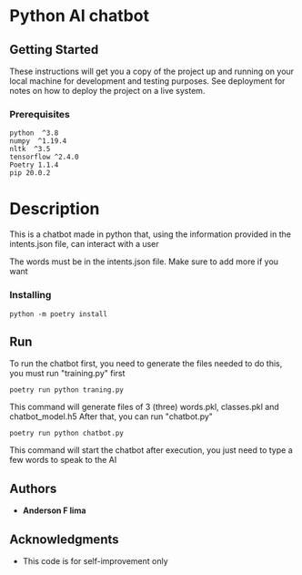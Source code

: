 # Python AI chatbot

## Getting Started

These instructions will get you a copy of the project up and running on your local machine for development and testing purposes. See deployment for notes on how to deploy the project on a live system.

### Prerequisites

```
python  ^3.8
numpy  ^1.19.4
nltk  ^3.5
tensorflow ^2.4.0
Poetry 1.1.4
pip 20.0.2
```

# Description
This is a chatbot made in python that, using the information provided in the intents.json file, can interact with a user

The words must be in the intents.json file.
Make sure to add more if you want 

### Installing

```
python -m poetry install
```

## Run

To run the chatbot first, you need to generate the files needed to do this, you must run "training.py" first

```
poetry run python traning.py
```

This command will generate files of 3 (three) words.pkl, classes.pkl and chatbot_model.h5
After that, you can run "chatbot.py"

```
poetry run python chatbot.py
```

This command will start the chatbot after execution, you just need to type a few words to speak to the AI

## Authors

* **Anderson F lima**

## Acknowledgments

* This code is for self-improvement only

